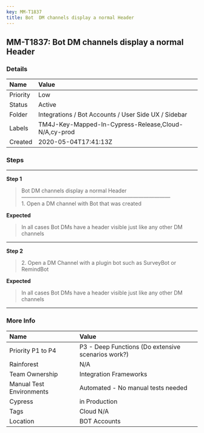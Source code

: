 ```yaml
---
key: MM-T1837
title: Bot  DM channels display a normal Header
---
```


## MM-T1837: Bot DM channels display a normal Header

### Details

| Name     | Value                                                |
| :------- | :--------------------------------------------------- |
| Priority | Low                                                  |
| Status   | Active                                               |
| Folder   | Integrations / Bot Accounts / User Side UX / Sidebar |
| Labels   | TM4J-Key-Mapped-In-Cypress-Release,Cloud-N/A,cy-prod |
| Created  | 2020-05-04T17:41:13Z                                 |

### Steps

<hr/>

**Step 1**

> <article>Bot DM channels display a normal Header<br>————————————————————————————<br>1. Open a DM channel with Bot that was created</article>

**Expected**

> <article>​​​​In all cases Bot DMs have a header visible just like any other DM channels</article>

<hr/>

**Step 2**

> <article>2. Open a DM Channel with a plugin bot such as SurveyBot or RemindBot</article>

**Expected**

> <article>​​​​In all cases Bot DMs have a header visible just like any other DM channels</article>

<hr/>

### More Info

| Name                     | Value                                              |
| :----------------------- | :------------------------------------------------- |
| Priority P1 to P4        | P3 - Deep Functions (Do extensive scenarios work?) |
| Rainforest               | N/A                                                |
| Team Ownership           | Integration Frameworks                             |
| Manual Test Environments | Automated - No manual tests needed                 |
| Cypress                  | in Production                                      |
| Tags                     | Cloud N/A                                          |
| Location                 | BOT Accounts                                       |
